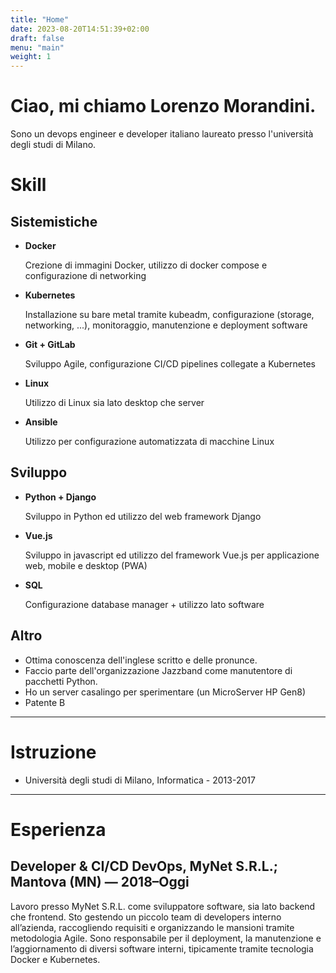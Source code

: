 ```yaml
---
title: "Home"
date: 2023-08-20T14:51:39+02:00
draft: false
menu: "main"
weight: 1
---
```


# Ciao, mi chiamo Lorenzo Morandini.

Sono un devops engineer e developer italiano laureato presso l'università degli studi di Milano.

# Skill

## Sistemistiche

* **Docker**

	Crezione di immagini Docker, utilizzo di docker compose e configurazione di networking

* **Kubernetes**

	Installazione su bare metal tramite kubeadm, configurazione (storage, networking, ...), monitoraggio, manutenzione e deployment software

* **Git + GitLab**

	Sviluppo Agile, configurazione CI/CD pipelines collegate a Kubernetes

* **Linux**

	Utilizzo di Linux sia lato desktop che server

* **Ansible**

	Utilizzo per configurazione automatizzata di macchine Linux

## Sviluppo

* **Python + Django**

	Sviluppo in Python ed utilizzo del web framework Django

* **Vue.js**


	Sviluppo in javascript ed utilizzo del framework Vue.js per applicazione web, mobile e desktop (PWA)

* **SQL**

	Configurazione database manager + utilizzo lato software	

## Altro

* Ottima conoscenza dell'inglese scritto e delle pronunce.
* Faccio parte dell'organizzazione Jazzband come manutentore di pacchetti Python.
* Ho un server casalingo per sperimentare (un MicroServer HP Gen8)
* Patente B

---

# Istruzione

* Università degli studi di Milano, Informatica - 2013-2017

---

# Esperienza

## Developer & CI/CD DevOps, MyNet S.R.L.; Mantova (MN) — 2018–Oggi

Lavoro presso MyNet S.R.L. come sviluppatore software, sia lato backend che frontend. 
Sto gestendo un piccolo team di developers interno all’azienda, raccogliendo requisiti e organizzando le mansioni tramite metodologia Agile. 
Sono responsabile per il deployment, la manutenzione e l’aggiornamento di diversi software interni, tipicamente tramite tecnologia Docker e Kubernetes.
